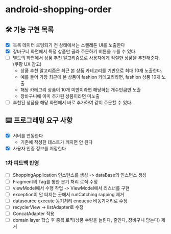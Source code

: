 # android-shopping-order

## 🛠️ 기능 구현 목록

- [x] 목록 데이터 로딩되기 전 상태에서는 스켈레톤 UI를 노출한다
- [x] 장바구니 화면에서 특정 상품만 골라 주문하기 버튼을 누를 수 있다.
- [ ] 별도의 화면에서 상품 추천 알고리즘으로 사용자에게 적절한 상품을 추천해준다. (쿠팡 UX 참고)
    - 상품 추천 알고리즘은 최근 본 상품 카테고리를 기반으로 최대 10개 노출한다.
    - 예를 들어 가장 최근에 본 상품이 fashion 카테고리라면, fashion 상품 10개 노출
    - 해당 카테고리 상품이 10개 미만이라면 해당하는 개수만큼만 노출
    - 장바구니에 이미 추가된 상품이라면 미노출
- [ ] 추천된 상품을 해당 화면에서 바로 추가하여 같이 주문할 수 있다.

## ⌨️ 프로그래밍 요구 사항

- [x] 서버를 연동한다
    - 기존에 작성한 테스트가 깨지면 안 된다
- [x] 사용자 인증 정보를 저장한다

### 1차 피드백 반영

- [ ] ShoppingApplication 인스턴스를 생성 -> dataBase의 인스턴스 생성
- [ ] Fragment의 Tag를 통한 분기 처리 로직 수정
- [ ] viewModel에서 수행 작업 -> ViewModel에서 리스너를 구현
- [ ] exception이 안 터지는 곳에서 runCatching rapping 제거
- [ ] datasource execute 동기처리 enqueue 비동기처리로 수정
- [ ] recyclerView -> listAdapter로 수정
- [ ] ConcatAdapter 적용
- [ ] domain layer 학습 후 중복 로직(상품 수량을 늘린다, 줄인다, 장바구니 담는다) 제거
